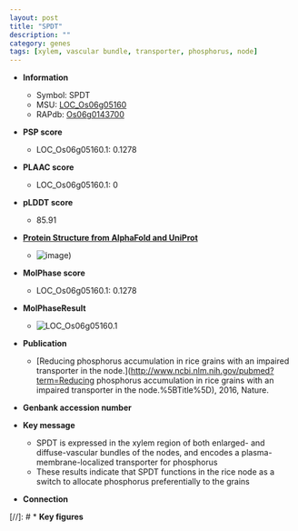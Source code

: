 ```yaml
---
layout: post
title: "SPDT"
description: ""
category: genes
tags: [xylem, vascular bundle, transporter, phosphorus, node]
---
```


* **Information**  
    + Symbol: SPDT  
    + MSU: [LOC_Os06g05160](http://rice.plantbiology.msu.edu/cgi-bin/ORF_infopage.cgi?orf=LOC_Os06g05160)  
    + RAPdb: [Os06g0143700](http://rapdb.dna.affrc.go.jp/viewer/gbrowse_details/irgsp1?name=Os06g0143700)  

* **PSP score**  
    + LOC_Os06g05160.1: 0.1278 

* **PLAAC score**  
    + LOC_Os06g05160.1: 0 

* **pLDDT score**
    + 85.91

* **[Protein Structure from AlphaFold and UniProt](https://www.uniprot.org/uniprotkb/Q5VQ79/entry#structure)**
    + ![image](https://ricepsp.github.io/images/Q5/AF-Q5VQ79-F1.png))

* **MolPhase score**
    + LOC_Os06g05160.1: 0.1278

* **MolPhaseResult**
    + ![LOC_Os06g05160.1](https://ricepsp.github.io/pictures/LOC_Os06g/LOC_Os06g05160.1.png)

* **Publication**  
    + [Reducing phosphorus accumulation in rice grains with an impaired transporter in the node.](http://www.ncbi.nlm.nih.gov/pubmed?term=Reducing phosphorus accumulation in rice grains with an impaired transporter in the node.%5BTitle%5D), 2016, Nature.

* **Genbank accession number**  

* **Key message**  
    + SPDT is expressed in the xylem region of both enlarged- and diffuse-vascular bundles of the nodes, and encodes a plasma-membrane-localized transporter for phosphorus
    + These results indicate that SPDT functions in the rice node as a switch to allocate phosphorus preferentially to the grains

* **Connection**  

[//]: # * **Key figures**  


